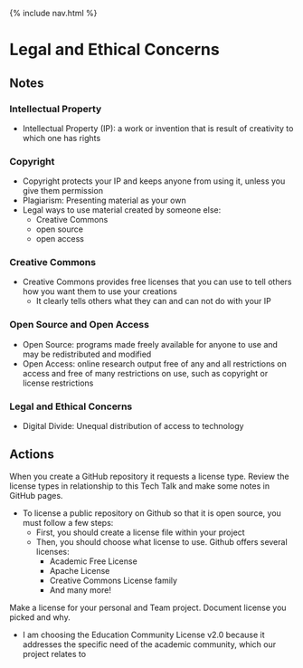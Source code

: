{% include nav.html %}
# Legal and Ethical Concerns

## Notes
### Intellectual Property
* Intellectual Property (IP): a work or invention that is result of creativity to which one has rights
### Copyright
* Copyright protects your IP and keeps anyone from using it, unless you give them permission
* Plagiarism: Presenting material as your own
* Legal ways to use material created by someone else:
  * Creative Commons
  * open source
  * open access
### Creative Commons
* Creative Commons provides free licenses that you can use to tell others how you want them to use your creations
  * It clearly tells others what they can and can not do with your IP
### Open Source and Open Access
* Open Source: programs made freely available for anyone to use and may be redistributed and modified
* Open Access: online research output free of any and all restrictions on access and free of many restrictions on use, such as copyright or license restrictions
### Legal and Ethical Concerns
* Digital Divide: Unequal distribution of access to technology

## Actions
When you create a GitHub repository it requests a license type. Review the license types in relationship to this Tech Talk and make some notes in GitHub pages.
- To license a public repository on Github so that it is open source, you must follow a few steps:
  - First, you should create a license file within your project
  - Then, you should choose what license to use. Github offers several licenses:
    - Academic Free License
    - Apache License
    - Creative Commons License family
    - And many more!

Make a license for your personal and Team project. Document license you picked and why.
- I am choosing the Education Community License v2.0 because it addresses the specific need of the academic community, which our project relates to

